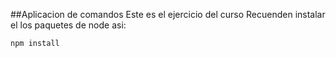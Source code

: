 ##Aplicacion de comandos 
Este es el ejercicio del curso
Recuenden instalar el los paquetes de node asi:
```
npm install
```
